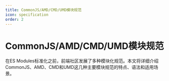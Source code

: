 ```yaml
---
title: CommonJS/AMD/CMD/UMD模块规范
icon: specification
order: 2
---
```


# CommonJS/AMD/CMD/UMD模块规范

在ES Modules标准化之前，前端社区发展了多种模块化规范。本文将详细介绍CommonJS、AMD、CMD和UMD这几种主要模块规范的特点、语法和适用场景。
